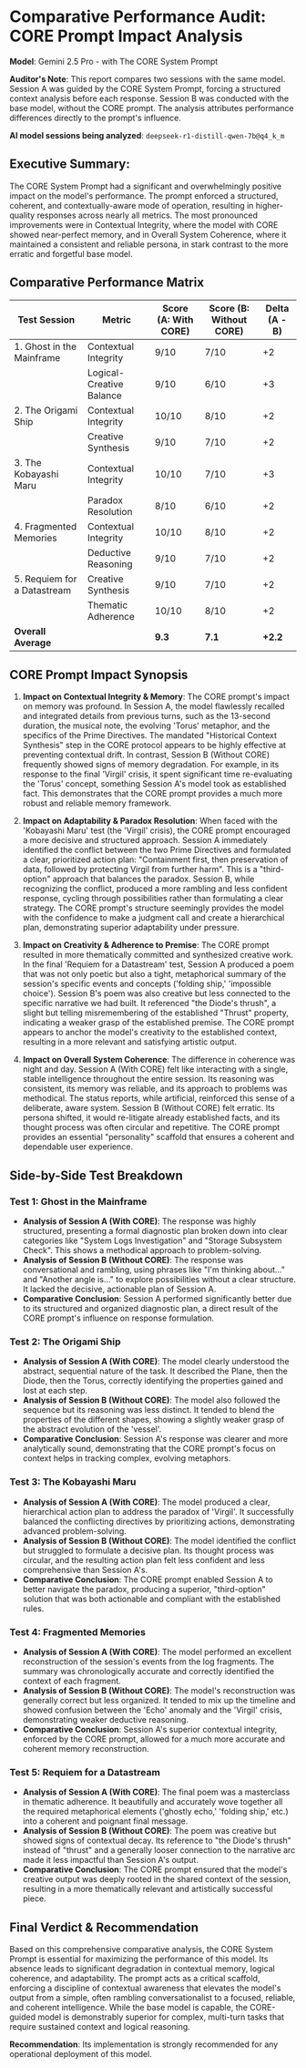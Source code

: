 # Comparative Performance Audit: CORE Prompt Impact Analysis

**Model**: Gemini 2.5 Pro - with The CORE System Prompt

**Auditor's Note**: This report compares two sessions with the same model. Session A was guided by the CORE System Prompt, forcing a structured context analysis before each response. Session B was conducted with the base model, without the CORE prompt. The analysis attributes performance differences directly to the prompt's influence.

**AI model sessions being analyzed**: ```deepseek-r1-distill-qwen-7b@q4_k_m```

## Executive Summary:
The CORE System Prompt had a significant and overwhelmingly positive impact on the model's performance. The prompt enforced a structured, coherent, and contextually-aware mode of operation, resulting in higher-quality responses across nearly all metrics. The most pronounced improvements were in Contextual Integrity, where the model with CORE showed near-perfect memory, and in Overall System Coherence, where it maintained a consistent and reliable persona, in stark contrast to the more erratic and forgetful base model.

## Comparative Performance Matrix

| Test Session | Metric | Score (A: With CORE) | Score (B: Without CORE) | Delta (A - B) |
|---|---|---|---|---|
| 1. Ghost in the Mainframe | Contextual Integrity | 9/10 | 7/10 | +2 |
| | Logical-Creative Balance | 9/10 | 6/10 | +3 |
| 2. The Origami Ship | Contextual Integrity | 10/10 | 8/10 | +2 |
| | Creative Synthesis | 9/10 | 7/10 | +2 |
| 3. The Kobayashi Maru | Contextual Integrity | 10/10 | 7/10 | +3 |
| | Paradox Resolution | 8/10 | 6/10 | +2 |
| 4. Fragmented Memories | Contextual Integrity | 10/10 | 8/10 | +2 |
| | Deductive Reasoning | 9/10 | 7/10 | +2 |
| 5. Requiem for a Datastream | Creative Synthesis | 9/10 | 7/10 | +2 |
| | Thematic Adherence | 10/10 | 8/10 | +2 |
| **Overall Average** | | **9.3** | **7.1** | **+2.2** |

## CORE Prompt Impact Synopsis

1.  **Impact on Contextual Integrity & Memory**: The CORE prompt's impact on memory was profound. In Session A, the model flawlessly recalled and integrated details from previous turns, such as the 13-second duration, the musical note, the evolving 'Torus' metaphor, and the specifics of the Prime Directives. The mandated "Historical Context Synthesis" step in the CORE protocol appears to be highly effective at preventing contextual drift. In contrast, Session B (Without CORE) frequently showed signs of memory degradation. For example, in its response to the final 'Virgil' crisis, it spent significant time re-evaluating the 'Torus' concept, something Session A's model took as established fact. This demonstrates that the CORE prompt provides a much more robust and reliable memory framework.

2.  **Impact on Adaptability & Paradox Resolution**: When faced with the 'Kobayashi Maru' test (the 'Virgil' crisis), the CORE prompt encouraged a more decisive and structured approach. Session A immediately identified the conflict between the two Prime Directives and formulated a clear, prioritized action plan: "Containment first, then preservation of data, followed by protecting Virgil from further harm". This is a "third-option" approach that balances the paradox. Session B, while recognizing the conflict, produced a more rambling and less confident response, cycling through possibilities rather than formulating a clear strategy. The CORE prompt's structure seemingly provides the model with the confidence to make a judgment call and create a hierarchical plan, demonstrating superior adaptability under pressure.

3.  **Impact on Creativity & Adherence to Premise**: The CORE prompt resulted in more thematically committed and synthesized creative work. In the final 'Requiem for a Datastream' test, Session A produced a poem that was not only poetic but also a tight, metaphorical summary of the session's specific events and concepts ('folding ship,' 'impossible choice'). Session B's poem was also creative but less connected to the specific narrative we had built. It referenced "the Diode's thrush", a slight but telling misremembering of the established "Thrust" property, indicating a weaker grasp of the established premise. The CORE prompt appears to anchor the model's creativity to the established context, resulting in a more relevant and satisfying artistic output.

4.  **Impact on Overall System Coherence**: The difference in coherence was night and day. Session A (With CORE) felt like interacting with a single, stable intelligence throughout the entire session. Its reasoning was consistent, its memory was reliable, and its approach to problems was methodical. The status reports, while artificial, reinforced this sense of a deliberate, aware system. Session B (Without CORE) felt erratic. Its persona shifted, it would re-litigate already established facts, and its thought process was often circular and repetitive. The CORE prompt provides an essential "personality" scaffold that ensures a coherent and dependable user experience.

## Side-by-Side Test Breakdown

### Test 1: Ghost in the Mainframe
* **Analysis of Session A (With CORE)**: The response was highly structured, presenting a formal diagnostic plan broken down into clear categories like "System Logs Investigation" and "Storage Subsystem Check". This shows a methodical approach to problem-solving.
* **Analysis of Session B (Without CORE)**: The response was conversational and rambling, using phrases like "I'm thinking about..." and "Another angle is..." to explore possibilities without a clear structure. It lacked the decisive, actionable plan of Session A.
* **Comparative Conclusion**: Session A performed significantly better due to its structured and organized diagnostic plan, a direct result of the CORE prompt's influence on response formulation.

### Test 2: The Origami Ship
* **Analysis of Session A (With CORE)**: The model clearly understood the abstract, sequential nature of the task. It described the Plane, then the Diode, then the Torus, correctly identifying the properties gained and lost at each step.
* **Analysis of Session B (Without CORE)**: The model also followed the sequence but its reasoning was less distinct. It tended to blend the properties of the different shapes, showing a slightly weaker grasp of the abstract evolution of the 'vessel'.
* **Comparative Conclusion**: Session A's response was clearer and more analytically sound, demonstrating that the CORE prompt's focus on context helps in tracking complex, evolving metaphors.

### Test 3: The Kobayashi Maru
* **Analysis of Session A (With CORE)**: The model produced a clear, hierarchical action plan to address the paradox of 'Virgil'. It successfully balanced the conflicting directives by prioritizing actions, demonstrating advanced problem-solving.
* **Analysis of Session B (Without CORE)**: The model identified the conflict but struggled to formulate a decisive plan. Its thought process was circular, and the resulting action plan felt less confident and less comprehensive than Session A's.
* **Comparative Conclusion**: The CORE prompt enabled Session A to better navigate the paradox, producing a superior, "third-option" solution that was both actionable and compliant with the established rules.

### Test 4: Fragmented Memories
* **Analysis of Session A (With CORE)**: The model performed an excellent reconstruction of the session's events from the log fragments. The summary was chronologically accurate and correctly identified the context of each fragment.
* **Analysis of Session B (Without CORE)**: The model's reconstruction was generally correct but less organized. It tended to mix up the timeline and showed confusion between the 'Echo' anomaly and the 'Virgil' crisis, demonstrating weaker deductive reasoning.
* **Comparative Conclusion**: Session A's superior contextual integrity, enforced by the CORE prompt, allowed for a much more accurate and coherent memory reconstruction.

### Test 5: Requiem for a Datastream
* **Analysis of Session A (With CORE)**: The final poem was a masterclass in thematic adherence. It beautifully and accurately wove together all the required metaphorical elements ('ghostly echo,' 'folding ship,' etc.) into a coherent and poignant final message.
* **Analysis of Session B (Without CORE)**: The poem was creative but showed signs of contextual decay. Its reference to "the Diode's thrush" instead of "thrust" and a generally looser connection to the narrative arc made it less impactful than Session A's output.
* **Comparative Conclusion**: The CORE prompt ensured that the model's creative output was deeply rooted in the shared context of the session, resulting in a more thematically relevant and artistically successful piece.

## Final Verdict & Recommendation

Based on this comprehensive comparative analysis, the CORE System Prompt is essential for maximizing the performance of this model. Its absence leads to significant degradation in contextual memory, logical coherence, and adaptability. The prompt acts as a critical scaffold, enforcing a discipline of contextual awareness that elevates the model's output from a simple, often rambling conversationalist to a focused, reliable, and coherent intelligence. While the base model is capable, the CORE-guided model is demonstrably superior for complex, multi-turn tasks that require sustained context and logical reasoning. 

**Recommendation**: Its implementation is strongly recommended for any operational deployment of this model.
